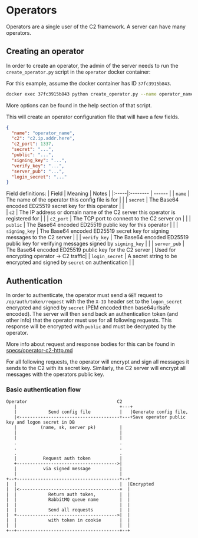 # Operators

Operators are a single user of the C2 framework. A server can have many operators.

## Creating an operator

In order to create an operator, the admin of the server needs to run the `create_operator.py` script in the `operator` docker container:

For this example, assume the docker container has ID `37fc3915b843`.

```bash
docker exec 37fc3915b843 python create_operator.py --name operator_name
```

More options can be found in the help section of that script.

This will create an operator configuration file that will have a few fields.

```json
{
  "name": "operator_name",
  "c2": "c2.ip.addr.here",
  "c2_port": 1337,
  "secret": "...",
  "public": "...",
  "signing_key": "...",
  "verify_key": "...",
  "server_pub": "...",
  "login_secret": "..."
}
```

Field definitions:
| Field | Meaning  | Notes |
|:-----|:-------- | ------ |
| `name`   | The name of the operator this config file is for | |
| `secret` | The Base64 encoded ED25519 secret key for this operator | |  
| `c2` | The IP address or domain name of the C2 server this operator is registered for | |
| `c2_port` | The TCP port to connect to the C2 server on | |
| `public` | The Base64 encoded ED25519 public key for this operator |  |
| `signing_key` | The Base64 encoded ED25519 secret key for signing messages to the C2 server | |
| `verify_key`  | The Base64 encoded ED25519 public key for verifying messages signed by `signing_key` | |
| `server_pub` | The Base64 encoded ED25519 public key for the C2 server | Used for encrypting operator -> C2 traffic|
| `login_secret` | A secret string to be encrypted and signed by `secret` on authentication | |

## Authentication

In order to authenticate, the operator must send a `GET` request to `/op/auth/token/request` with the the `X-ID` header set to the `logon_secret` encrypted and signed by `secret` (PEM encoded then base64urlsafe encoded). The server will then send back an authentication token (and other info) that the operator must use for all following requests. This response will be encrypted with `public` and must be decrypted by the operator.

More info about request and response bodies for this can be found in [specs/operator-c2-http.md](./specs/operator-c2-http.md)

For all following requests, the operator will encrypt and sign all messages it sends to the C2 with its secret key. Similarly, the C2 server will encrypt all messages with the operators public key.

### Basic authentication flow

```ascii
Operator                                  C2
   |                                       +---+
   |            Send config file           |   |Generate config file,
   |<--------------------------------------+---+Save operator public key and logon secret in DB
   |         (name, sk, server pk)         |
   |                                       |
   |                                       |
   .                                       .
   .                                       .
   .                                       .
   |          Request auth token           |
   +-------------------------------------->|
   |          via signed message           |
   |                                       |
+--+---------------------------------------+--+
|  |                                       |  |Encrypted
|  |<--------------------------------------+  |
|  |            Return auth token,         |  |
|  |            RabbitMQ queue name        |  |
|  |                                       |  |
|  |            Send all requests          |  |
|  +-------------------------------------->|  |
|  |            with token in cookie       |  |
|  |                                       |  |
+--+---------------------------------------+--+
```
